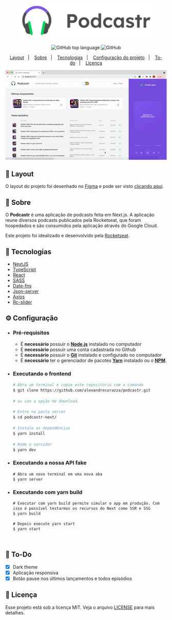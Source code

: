 <h1 align="center">
    <img alt="Podcastr" src=".github/logo.svg" height="100px" />
</h1>

<p align="center">
  <img alt="GitHub top language" src="https://img.shields.io/github/languages/top/alexandrecorazza/podcastr?style=flat-square">
  <img alt="GitHub" src="https://img.shields.io/github/license/alexandrecorazza/podcastr?style=flat-square"> 
</p>
<p align="center">
  <a href="#art-layout">Layout</a>&nbsp;&nbsp;&nbsp;|&nbsp;&nbsp;&nbsp;
  <a href="#bookmark-sobre">Sobre</a>&nbsp;&nbsp;&nbsp;|&nbsp;&nbsp;&nbsp;
  <a href="#rocket-tecnologias">Tecnologias</a>&nbsp;&nbsp;&nbsp;|&nbsp;&nbsp;&nbsp;
  <a href="#%EF%B8%8F-configuração">Configuração do projeto</a>&nbsp;&nbsp;&nbsp;|&nbsp;&nbsp;&nbsp;
  <a href="#pushpin-to-do">To-do</a>&nbsp;&nbsp;&nbsp;|&nbsp;&nbsp;&nbsp;
  <a href="#memo-licença">Licença</a>
</p>

<p align="center">
  <img alt="design do projeto" width="650px" src="./.github/podcastr.gif" />
<p>

## :art: Layout
O layout do projeto foi desenhado no [Figma](https://www.figma.com/) e pode ser visto [clicando aqui](https://www.figma.com/file/syBWFc1KmD8brWum3Taqa9/Podcastr-(Copy)).

## :bookmark: Sobre

O **Podcastr** é uma aplicação de podcasts feita em Next.js. A aplicação reune diversos podcasts publicados pela Rocketseat, que foram hospedados e são consumidos pela aplicação através do Google Cloud.
  
Este projeto foi idealizado e desenvolvido pela [Rocketseat](https://rocketseat.com.br/).

## :rocket: Tecnologias

- [NextJS](https://github.com/vercel/next.js/)
- [TypeScript](https://www.typescriptlang.org/)
- [React](https://reactjs.org/)
- [SASS](https://sass-lang.com/)
- [Date-fns](https://date-fns.org/)
- [Json-server](https://github.com/typicode/json-server)
- [Axios](https://github.com/axios/axios)
- [Rc-slider](https://www.npmjs.com/package/rc-slider)

## ⚙️ Configuração

- ### **Pré-requisitos**

  - É **necessário** possuir o **[Node.js](https://nodejs.org/en/)** instalado no computador
  - É **necessário** possuir uma conta cadastrada no Github
  - É **necessário** possuir o **[Git](https://git-scm.com/)** instalado e configurado no computador
  - É **necessário** ter o gerenciador de pacotes **[Yarn](https://yarnpkg.com/)** instalado ou o **[NPM](https://www.npmjs.com/)**.

- ### Executando o frontend

  ```bash
  # Abra um terminal e copie este repositório com o comando
  $ git clone https://github.com/alexandrecorazza/podcastr.git
  
  # ou use a opção de download.

  # Entre na pasta server 
  $ cd podcastr-next/

  # Instale as dependências
  $ yarn install

  # Rode o servidor
  $ yarn dev
  ```

- ### Executando a nossa API fake
  ```
  # Abra um novo terminal em uma nova aba
  $ yarn server
  ```
 
- ### Executando com yarn build
  ```
  # Executar com yarn build permite simular o app em produção. Com isso é possível testarmos os recursos do Next como SSR e SSG
  $ yarn build
  
  # Depois execute yarn start
  $ yarn start
  ```

<br>

## :pushpin: To-Do

- [x] Dark theme
- [x] Aplicação responsiva
- [x] Botão pause nos últimos lançamentos e todos episódios

## :memo: Licença

Esse projeto está sob a licença MIT. Veja o arquivo [LICENSE](LICENSE.md) para mais detalhes.
